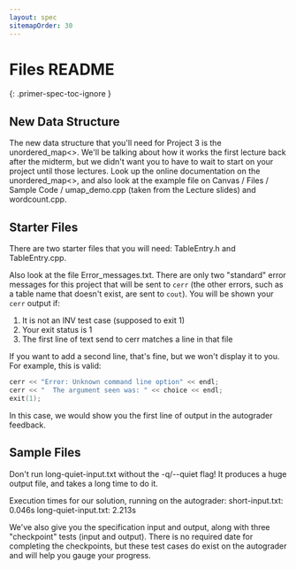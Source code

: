 ```yaml
---
layout: spec
sitemapOrder: 30
---
```


# Files README

{: .primer-spec-toc-ignore }

## New Data Structure

The new data structure that you'll need for Project 3 is the
unordered_map<>. We'll be talking about how it works the first
lecture back after the midterm, but we didn't want you to have
to wait to start on your project until those lectures. Look up the
online documentation on the unordered_map<>, and also look at the
example file on Canvas / Files / Sample Code / umap_demo.cpp
(taken from the Lecture slides) and wordcount.cpp.

## Starter Files

There are two starter files that you will need: TableEntry.h and
TableEntry.cpp.

Also look at the file Error_messages.txt. There are only two "standard"
error messages for this project that will be sent to `cerr` (the other
errors, such as a table name that doesn't exist, are sent to `cout`). You
will be shown your `cerr` output if:

1. It is not an INV test case (supposed to exit 1)
2. Your exit status is 1
3. The first line of text send to cerr matches a line in that file

If you want to add a second line, that's fine, but we won't display it to
you. For example, this is valid:

```cpp
cerr << "Error: Unknown command line option" << endl;
cerr << "  The argument seen was: " << choice << endl;
exit(1);
```

In this case, we would show you the first line of output in the autograder
feedback.

## Sample Files

Don't run long-quiet-input.txt without the -q/--quiet flag!
It produces a huge output file, and takes a long time to do it.

Execution times for our solution, running on the autograder:
short-input.txt: 0.046s
long-quiet-input.txt: 2.213s

We've also give you the specification input and output, along with three
"checkpoint" tests (input and output). There is no required date for
completing the checkpoints, but these test cases do exist on the autograder
and will help you gauge your progress.
